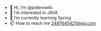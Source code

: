 - 👋 Hi, I’m @piderowiki
- 👀 I’m interested in JAVA
- 🌱 I’m currently learning Spring
- 📫 How to reach me 2497645421@qq.com

